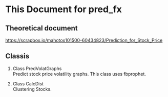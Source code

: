 # This Document for pred_fx

## Theoretical document
https://scrapbox.io/mahotox101500-60434823/Prediction_for_Stock_Price

## Classis

1. Class PredVolatGraphs  
  Predict stock price volatility graphs.
  This class uses fbprophet.

2. Class CalcDist  
  Clustering Stocks.
